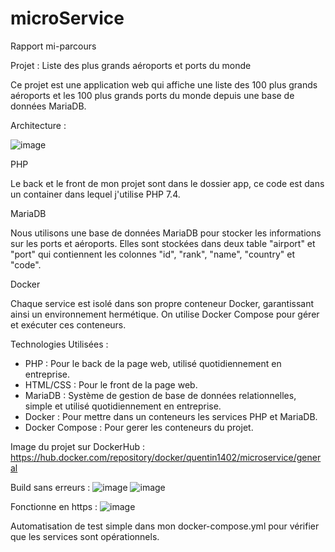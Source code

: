 # microService

Rapport mi-parcours

Projet : Liste des plus grands aéroports et ports du monde

Ce projet est une application web qui affiche une liste des 100 plus grands aéroports et les 100 plus grands ports du monde depuis une base de données MariaDB. 

Architecture : 

![image](https://github.com/Quentin1402/microService/assets/113422793/e6a6dfa3-16da-4702-8308-415bf35e8104)


PHP

Le back et le front de mon projet sont dans le dossier app, ce code est dans un container dans lequel j'utilise PHP 7.4.

MariaDB

Nous utilisons une base de données MariaDB pour stocker les informations sur les ports et aéroports. Elles sont stockées dans deux table "airport" et "port" qui contiennent les colonnes "id", "rank", "name", "country" et "code".

Docker

Chaque service est isolé dans son propre conteneur Docker, garantissant ainsi un environnement hermétique.
On utilise Docker Compose pour gérer et exécuter ces conteneurs.

Technologies Utilisées :

- PHP : Pour le back de la page web, utilisé quotidiennement en entreprise.
- HTML/CSS : Pour le front de la page web.
- MariaDB : Système de gestion de base de données relationnelles, simple et utilisé quotidiennement en entreprise.
- Docker : Pour mettre dans un conteneurs les services PHP et MariaDB.
- Docker Compose : Pour gerer les conteneurs du projet.

Image du projet sur DockerHub : https://hub.docker.com/repository/docker/quentin1402/microservice/general

Build sans erreurs : 
![image](https://github.com/Quentin1402/microService/assets/113422793/e9de9b7e-75a4-4be7-9345-e1b565c299a3)
![image](https://github.com/Quentin1402/microService/assets/113422793/77521476-ceef-44d2-a383-eea9448dcd06)

Fonctionne en https : 
![image](https://github.com/Quentin1402/microService/assets/113422793/12d2292f-7d4b-4304-96b5-b08f8748b8e7)

Automatisation de test simple dans mon docker-compose.yml pour vérifier que les services sont opérationnels.
